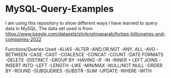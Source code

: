 # MySQL-Query-Examples
I am using this repository to show different ways I have learned to query data in MySQL.
The data set used is from https://www.kaggle.com/datasets/shrikrishnaparab/forbes-billionaires-and-companies-2022

Functions/Queries Used
-ALIAS
-ALTER
-AND,OR,NOT
-ANY, ALL
-AVG
-BETWEEN
-CASE
-CAST
-COALESCE
-CONCAT
-COUNT
-DATE FORMATS
-DELETE
-DISTINCT
-GROUP BY
-HAVING
-IF
-IN
-INNER + LEFT JOINS
-INSERT INTO
-LEFT
-LENGTH
-LIKE
-MIN/MAX
-NULL/NOT NULL
-ORDER BY
-ROUND
-SUBQUERIES
-SUBSTR
-SUM
-UPDATE
-WHERE
-WITH
